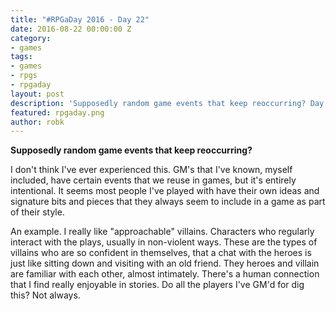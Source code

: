 ```yaml
---
title: "#RPGaDay 2016 - Day 22"
date: 2016-08-22 00:00:00 Z
category:
- games
tags:
- games
- rpgs
- rpgaday
layout: post
description: 'Supposedly random game events that keep reoccurring? Day 22 of #RPGaDay.'
featured: rpgaday.png
author: robk
---
```


**Supposedly random game events that keep reoccurring?**

I don't think I've ever experienced this. GM's that I've known, myself included, have certain events that we reuse in games, but it's entirely intentional. It seems most people I've played with have their own ideas and signature bits and pieces that they always seem to include in a game as part of their style.

An example. I really like "approachable" villains. Characters who regularly interact with the plays, usually in non-violent ways. These are the types of villains who are so confident in themselves, that a chat with the heroes is just like sitting down and visiting with an old friend. They heroes and villain are familiar with each other, almost intimately. There's a human connection that I find really enjoyable in stories. Do all the players I've GM'd for dig this? Not always.
